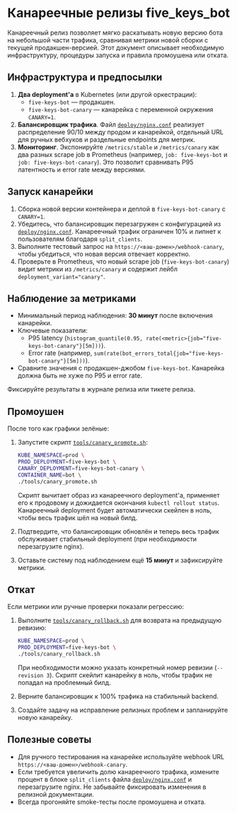 # Канареечные релизы five_keys_bot

Канареечный релиз позволяет мягко раскатывать новую версию бота на небольшой
части трафика, сравнивая метрики новой сборки с текущей продакшен-версией.
Этот документ описывает необходимую инфраструктуру, процедуры запуска и правила
промоушена или отката.

## Инфраструктура и предпосылки

1. **Два deployment'а** в Kubernetes (или другой оркестрации):
   - `five-keys-bot` — продакшен.
   - `five-keys-bot-canary` — канарейка c переменной окружения `CANARY=1`.
2. **Балансировщик трафика**. Файл [`deploy/nginx.conf`](../deploy/nginx.conf)
   реализует распределение 90/10 между продом и канарейкой, отдельный URL для
   ручных вебхуков и раздельные endpoints для метрик.
3. **Мониторинг**. Экспонируйте `/metrics/stable` и `/metrics/canary` как два
   разных scrape job в Prometheus (например, `job: five-keys-bot` и
   `job: five-keys-bot-canary`). Это позволит сравнивать P95 латентность и
   error rate между версиями.

## Запуск канарейки

1. Сборка новой версии контейнера и деплой в `five-keys-bot-canary` с
   `CANARY=1`.
2. Убедитесь, что балансировщик перезагружен с конфигурацией из
   [`deploy/nginx.conf`](../deploy/nginx.conf). Канареечный трафик ограничен
   10% и липнет к пользователям благодаря `split_clients`.
3. Выполните тестовый запрос на
   `https://<ваш-домен>/webhook-canary`, чтобы убедиться, что новая версия
   отвечает корректно.
4. Проверьте в Prometheus, что новый scrape job (`five-keys-bot-canary`) видит
   метрики из `/metrics/canary` и содержит лейбл `deployment_variant="canary"`.

## Наблюдение за метриками

* Минимальный период наблюдения: **30 минут** после включения канарейки.
* Ключевые показатели:
  - P95 latency (`histogram_quantile(0.95, rate(<metric>{job="five-keys-bot-canary"}[5m]))`).
  - Error rate (например, `sum(rate(bot_errors_total{job="five-keys-bot-canary"}[5m]))`).
* Сравните значения с продакшен-джобом `five-keys-bot`. Канарейка должна быть не
  хуже по P95 и error rate.

Фиксируйте результаты в журнале релиза или тикете релиза.

## Промоушен

После того как графики зелёные:

1. Запустите скрипт [`tools/canary_promote.sh`](../tools/canary_promote.sh):

   ```bash
   KUBE_NAMESPACE=prod \
   PROD_DEPLOYMENT=five-keys-bot \
   CANARY_DEPLOYMENT=five-keys-bot-canary \
   CONTAINER_NAME=bot \
   ./tools/canary_promote.sh
   ```

   Скрипт вычитает образ из канареечного deployment'а, применяет его к продовому
   и дожидается окончания `kubectl rollout status`. Канареечный deployment будет
   автоматически скейлен в ноль, чтобы весь трафик шёл на новый билд.
2. Подтвердите, что балансировщик обновлён и теперь весь трафик обслуживает
   стабильный deployment (при необходимости перезагрузите nginx).
3. Оставьте систему под наблюдением ещё **15 минут** и зафиксируйте метрики.

## Откат

Если метрики или ручные проверки показали регрессию:

1. Выполните [`tools/canary_rollback.sh`](../tools/canary_rollback.sh) для
   возврата на предыдущую ревизию:

   ```bash
   KUBE_NAMESPACE=prod \
   PROD_DEPLOYMENT=five-keys-bot \
   ./tools/canary_rollback.sh
   ```

   При необходимости можно указать конкретный номер ревизии
   (`--revision 3`). Скрипт скейлит канарейку в ноль, чтобы трафик не
   попадал на проблемный билд.
2. Верните балансировщик к 100% трафика на стабильный backend.
3. Создайте задачу на исправление релизных проблем и запланируйте новую
   канарейку.

## Полезные советы

- Для ручного тестирования на канарейке используйте webhook URL
  `https://<ваш-домен>/webhook-canary`.
- Если требуется увеличить долю канареечного трафика, измените процент в блоке
  `split_clients` файла [`deploy/nginx.conf`](../deploy/nginx.conf) и
  перезагрузите nginx. Не забывайте фиксировать изменения в релизной документации.
- Всегда прогоняйте smoke-тесты после промоушена и отката.
